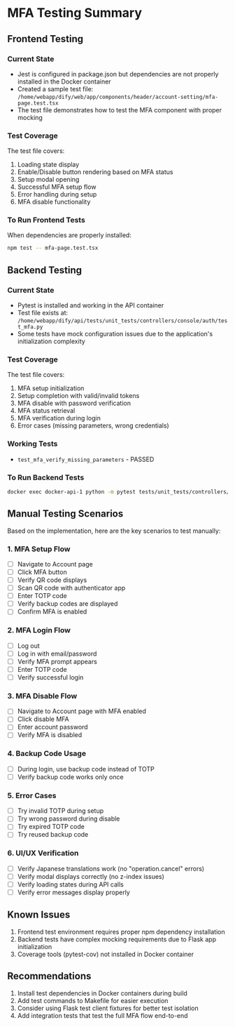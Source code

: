 # MFA Testing Summary

## Frontend Testing

### Current State
- Jest is configured in package.json but dependencies are not properly installed in the Docker container
- Created a sample test file: `/home/webapp/dify/web/app/components/header/account-setting/mfa-page.test.tsx`
- The test file demonstrates how to test the MFA component with proper mocking

### Test Coverage
The test file covers:
1. Loading state display
2. Enable/Disable button rendering based on MFA status
3. Setup modal opening
4. Successful MFA setup flow
5. Error handling during setup
6. MFA disable functionality

### To Run Frontend Tests
When dependencies are properly installed:
```bash
npm test -- mfa-page.test.tsx
```

## Backend Testing

### Current State
- Pytest is installed and working in the API container
- Test file exists at: `/home/webapp/dify/api/tests/unit_tests/controllers/console/auth/test_mfa.py`
- Some tests have mock configuration issues due to the application's initialization complexity

### Test Coverage
The test file covers:
1. MFA setup initialization
2. Setup completion with valid/invalid tokens
3. MFA disable with password verification
4. MFA status retrieval
5. MFA verification during login
6. Error cases (missing parameters, wrong credentials)

### Working Tests
- `test_mfa_verify_missing_parameters` - PASSED

### To Run Backend Tests
```bash
docker exec docker-api-1 python -m pytest tests/unit_tests/controllers/console/auth/test_mfa.py -v -o addopts=
```

## Manual Testing Scenarios

Based on the implementation, here are the key scenarios to test manually:

### 1. MFA Setup Flow
- [ ] Navigate to Account page
- [ ] Click MFA button
- [ ] Verify QR code displays
- [ ] Scan QR code with authenticator app
- [ ] Enter TOTP code
- [ ] Verify backup codes are displayed
- [ ] Confirm MFA is enabled

### 2. MFA Login Flow
- [ ] Log out
- [ ] Log in with email/password
- [ ] Verify MFA prompt appears
- [ ] Enter TOTP code
- [ ] Verify successful login

### 3. MFA Disable Flow
- [ ] Navigate to Account page with MFA enabled
- [ ] Click disable MFA
- [ ] Enter account password
- [ ] Verify MFA is disabled

### 4. Backup Code Usage
- [ ] During login, use backup code instead of TOTP
- [ ] Verify backup code works only once

### 5. Error Cases
- [ ] Try invalid TOTP during setup
- [ ] Try wrong password during disable
- [ ] Try expired TOTP code
- [ ] Try reused backup code

### 6. UI/UX Verification
- [ ] Verify Japanese translations work (no "operation.cancel" errors)
- [ ] Verify modal displays correctly (no z-index issues)
- [ ] Verify loading states during API calls
- [ ] Verify error messages display properly

## Known Issues
1. Frontend test environment requires proper npm dependency installation
2. Backend tests have complex mocking requirements due to Flask app initialization
3. Coverage tools (pytest-cov) not installed in Docker container

## Recommendations
1. Install test dependencies in Docker containers during build
2. Add test commands to Makefile for easier execution
3. Consider using Flask test client fixtures for better test isolation
4. Add integration tests that test the full MFA flow end-to-end